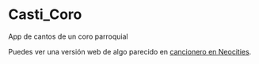 # Casti_Coro
App de cantos de un coro parroquial

Puedes ver una versión web de algo parecido en [cancionero en Neocities](https://pilgrim.neocities.org/cancionero/index.html).
